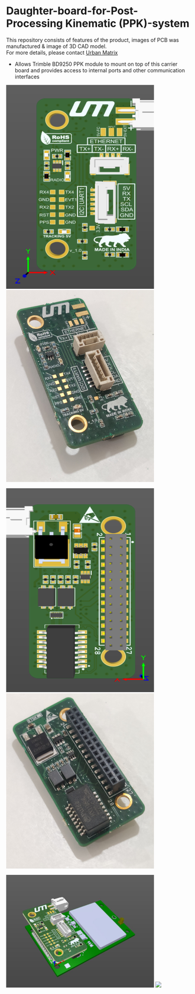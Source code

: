 # Daughter-board-for-Post-Processing Kinematic (PPK)-system

This repository consists of features of the product, images of PCB was manufactured & image of 3D CAD model.
<br />
For more details, please contact [Urban Matrix](https://www.urbanmatrix.co.in/)

* Allows Trimble BD9250 PPK module to mount on top of this carrier board and provides access to internal ports and other communication interfaces 

<p float="left">
  <img src="https://github.com/yaswanth-iit/Daughter-board-for-PPK-system/blob/main/images/ppk_top.PNG" width="400" height="550"/>
  <img src="https://github.com/yaswanth-iit/Daughter-board-for-PPK-system/blob/main/images/ppk_top_ori.jpg" width="400" /> 
</p>

<p float="left">
  <img src="https://github.com/yaswanth-iit/Daughter-board-for-PPK-system/blob/main/images/ppk_bottom.PNG" width="400" height="550"/>
  <img src="https://github.com/yaswanth-iit/Daughter-board-for-PPK-system/blob/main/images/ppk_bot_ori.jpg" width="400" /> 
</p>

<p float="left">
  <img src="https://github.com/yaswanth-iit/Daughter-board-for-PPK-system/blob/main/images/ppk_corss_3d.JPG" width="400" />
  <img src="https://github.com/yaswanth-iit/Daughter-board-for-PPK-system/blob/main/images/ppk_cross.jpg" width="400" /> 
</p>
